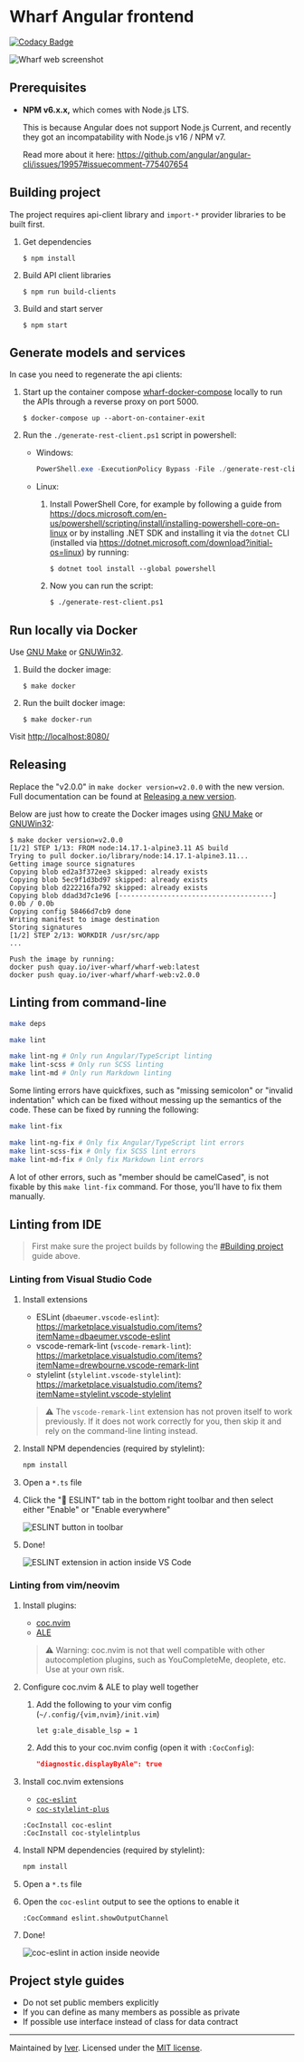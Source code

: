 # Wharf Angular frontend

[![Codacy Badge](https://app.codacy.com/project/badge/Grade/89402a769e2d4b70ba15ff29992ae6ed)](https://www.codacy.com/gh/iver-wharf/wharf-web/dashboard?utm_source=github.com\&utm_medium=referral\&utm_content=iver-wharf/wharf-web\&utm_campaign=Badge_Grade)

![Wharf web screenshot](docs/screenshot.jpg)

## Prerequisites

- **NPM v6.x.x,** which comes with Node.js LTS.

  This is because Angular does not support Node.js Current, and recently they
  got an incompatability with Node.js v16 / NPM v7.

  Read more about it here:
  <https://github.com/angular/angular-cli/issues/19957#issuecomment-775407654>

## Building project

The project requires api-client library and `import-*` provider libraries to be
built first.

1. Get dependencies

   ```console
   $ npm install
   ```

2. Build API client libraries

   ```console
   $ npm run build-clients
   ```

3. Build and start server

   ```console
   $ npm start
   ```

## Generate models and services

In case you need to regenerate the api clients:

1. Start up the container compose [wharf-docker-compose](https://github.com/iver-wharf/wharf-docker-compose)
   locally to run the APIs through a reverse proxy on port 5000.

   ```console
   $ docker-compose up --abort-on-container-exit
   ```

2. Run the `./generate-rest-client.ps1` script in powershell:

   - Windows:

     ```powershell
     PowerShell.exe -ExecutionPolicy Bypass -File ./generate-rest-client.ps1
     ```

   - Linux:

     1. Install PowerShell Core, for example by following a guide from <https://docs.microsoft.com/en-us/powershell/scripting/install/installing-powershell-core-on-linux>
        or by installing .NET SDK and installing it via the `dotnet` CLI
        (installed via <https://dotnet.microsoft.com/download?initial-os=linux>)
        by running:

        ```console
        $ dotnet tool install --global powershell
        ```

     2. Now you can run the script:

        ```console
        $ ./generate-rest-client.ps1
        ```

## Run locally via Docker

Use [GNU Make](https://www.gnu.org/software/make/) or [GNUWin32](http://gnuwin32.sourceforge.net/install.html).

1. Build the docker image:

   ```console
   $ make docker
   ```

2. Run the built docker image:

   ```console
   $ make docker-run
   ```

Visit <http://localhost:8080/>

## Releasing

Replace the "v2.0.0" in `make docker version=v2.0.0` with the new version. Full
documentation can be found at [Releasing a new version](https://iver-wharf.github.io/#/development/releasing-a-new-version).

Below are just how to create the Docker images using [GNU Make](https://www.gnu.org/software/make/)
or [GNUWin32](http://gnuwin32.sourceforge.net/install.html):

```console
$ make docker version=v2.0.0
[1/2] STEP 1/13: FROM node:14.17.1-alpine3.11 AS build
Trying to pull docker.io/library/node:14.17.1-alpine3.11...
Getting image source signatures
Copying blob ed2a3f372ee3 skipped: already exists
Copying blob 5ec9f1d3bd97 skipped: already exists
Copying blob d222216fa792 skipped: already exists
Copying blob ddad3d7c1e96 [--------------------------------------] 0.0b / 0.0b
Copying config 58466d7cb9 done
Writing manifest to image destination
Storing signatures
[1/2] STEP 2/13: WORKDIR /usr/src/app
...

Push the image by running:
docker push quay.io/iver-wharf/wharf-web:latest
docker push quay.io/iver-wharf/wharf-web:v2.0.0
```

## Linting from command-line

```sh
make deps

make lint

make lint-ng # Only run Angular/TypeScript linting
make lint-scss # Only run SCSS linting
make lint-md # Only run Markdown linting
```

Some linting errors have quickfixes, such as "missing semicolon" or
"invalid indentation" which can be fixed without messing up the semantics of the
code. These can be fixed by running the following:

```sh
make lint-fix

make lint-ng-fix # Only fix Angular/TypeScript lint errors
make lint-scss-fix # Only fix SCSS lint errors
make lint-md-fix # Only fix Markdown lint errors
```

A lot of other errors, such as "member should be camelCased", is not fixable by
this `make lint-fix` command. For those, you'll have to fix them manually.

## Linting from IDE

> First make sure the project builds by following the [#Building project](#building-project)
> guide above.

### Linting from Visual Studio Code

1. Install extensions

   - ESLint (`dbaeumer.vscode-eslint`): <https://marketplace.visualstudio.com/items?itemName=dbaeumer.vscode-eslint>
   - vscode-remark-lint (`vscode-remark-lint`): <https://marketplace.visualstudio.com/items?itemName=drewbourne.vscode-remark-lint>
   - stylelint (`stylelint.vscode-stylelint`): <https://marketplace.visualstudio.com/items?itemName=stylelint.vscode-stylelint>

   > :warning: The `vscode-remark-lint` extension has not proven itself to work
   > previously. If it does not work correctly for you, then skip it and rely
   > on the command-line linting instead.

2. Install NPM dependencies (required by stylelint):

   ```sh
   npm install
   ```

3. Open a `*.ts` file

4. Click the "🚫 ESLINT" tab in the bottom right toolbar and then select
   either "Enable" or "Enable everywhere"

   ![ESLINT button in toolbar](./docs/linting-in-vscode-enable.png)

5. Done!

   ![ESLINT extension in action inside VS Code](./docs/linting-in-vscode.png)

### Linting from vim/neovim

1. Install plugins:

   - [coc.nvim](https://github.com/neoclide/coc-eslint)
   - [ALE](https://github.com/dense-analysis/ale)

   > :warning: Warning: coc.nvim is not that well compatible with other
   > autocompletion plugins, such as YouCompleteMe, deoplete, etc. Use at your
   > own risk.

2. Configure coc.nvim & ALE to play well together

   1. Add the following to your vim config (`~/.config/{vim,nvim}/init.vim`)

      ```vim
      let g:ale_disable_lsp = 1
      ```

   2. Add this to your coc.nvim config (open it with `:CocConfig`):

      ```json
      "diagnostic.displayByAle": true
      ```

3. Install coc.nvim extensions

   - [`coc-eslint`](https://github.com/neoclide/coc-eslint)
   - [`coc-stylelint-plus`](https://github.com/bmatcuk/coc-stylelintplus)

   ```vim
   :CocInstall coc-eslint
   :CocInstall coc-stylelintplus
   ```

4. Install NPM dependencies (required by stylelint):

   ```sh
   npm install
   ```

5. Open a `*.ts` file

6. Open the `coc-eslint` output to see the options to enable it

   ```vim
   :CocCommand eslint.showOutputChannel
   ```

7. Done!

   ![coc-eslint in action inside neovide](./docs/linting-in-neovide.png)

## Project style guides

- Do not set public members explicitly
- If you can define as many members as possible as private
- If possible use interface instead of class for data contract

---

Maintained by [Iver](https://www.iver.com/en).
Licensed under the [MIT license](./LICENSE).
